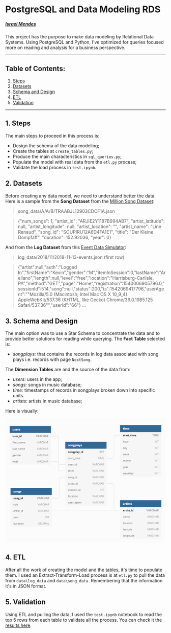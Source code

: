 # PostgreSQL and Data Modeling RDS
##### [Israel Mendes](israelmendes.com.br)
This project has the purpose to make data modeling by Relational Data Systems. Using PostgreSQL and Python, I've optimized for queries focused more on reading and analysis for a business perspective.

---

## Table of Contents:
1. [Steps](#steps)
2. [Datasets](#datasets)
3. [Schema and Design](#schema-and-design)
4. [ETL](#etl)
5. [Validation](#validation)

---

## 1. Steps
The main steps to proceed in this process is:
- Design the schema of the data modeling;
- Create the tables at `create_tables.py`;
- Produce the main characteristics in `sql_queries.py`;
- Populate the model with real data from the `etl.py` process;
- Validate the load process in `test.ipynb`.

## 2. Datasets
Before creating any data model, we need to understand better the data. Here is a sample from the **Song Dataset** from the [Million Song Dataset](http://millionsongdataset.com/):
> song_data/A/A/B/TRAABJL12903CDCF1A.json

> {"num_songs": 1, "artist_id": "ARJIE2Y1187B994AB7", "artist_latitude": null, "artist_longitude": null, "artist_location": "", "artist_name": "Line Renaud", "song_id": "SOUPIRU12A6D4FA1E1", "title": "Der Kleine Dompfaff", "duration": 152.92036, "year": 0}

And from the **Log Dataset** from this [Event Data Simulator](https://github.com/Interana/eventsim):
> log_data/2018/11/2018-11-13-events.json (first row)

> {"artist":null,"auth":"Logged In","firstName":"Kevin","gender":"M","itemInSession":0,"lastName":"Arellano","length":null,"level":"free","location":"Harrisburg-Carlisle, PA","method":"GET","page":"Home","registration":1540006905796.0,"sessionId":514,"song":null,"status":200,"ts":1542069417796,"userAgent":"\"Mozilla\/5.0 (Macintosh; Intel Mac OS X 10_9_4) AppleWebKit\/537.36 (KHTML, like Gecko) Chrome\/36.0.1985.125 Safari\/537.36\"","userId":"66"} ...

## 3. Schema and Design
The main option was to use a Star Schema to concentrate the data and to provide better solutions for reading while querying. The **Fact Table** selected is:
- _songplays:_ that contains the records in log data associated with song plays i.e. records with page `NextSong`.

The **Dimension Tables** are and the source of the data from:
- _users:_ users in the app;
- _songs:_ songs in music database;
- _time:_ timestamps of records in songplays broken down into specific units.
- _artists:_ artists in music database;

Here is visually:

![Tables for the PostgreSQL and Data Modeling RDS Project - By Israel Mendes.](/images/tables.png "Tables for the PostgreSQL and Data Modeling RDS Project - By Israel Mendes.")

## 4. ETL
After all the work of creating the model and the tables, it's time to populate them. I used an Extract-Transform-Load process is at `etl.py` to pull the data from `data\log_data` and `data\song_data`. Remembering that the information it's in JSON format. 

## 5. Validation
Using ETL and pulling the data, I used the `test.ipynb` notebook to read the top 5 rows from each table to validate all the process. You can check it the [results here]().
